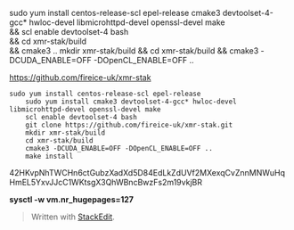 sudo yum install centos-release-scl epel-release cmake3 devtoolset-4-gcc* hwloc-devel libmicrohttpd-devel openssl-devel make \
&&
scl enable devtoolset-4 bash \
&&
cd xmr-stak/build \
&&
cmake3 ..
mkdir xmr-stak/build && cd xmr-stak/build && cmake3 -DCUDA_ENABLE=OFF -DOpenCL_ENABLE=OFF ..

https://github.com/fireice-uk/xmr-stak
```
sudo yum install centos-release-scl epel-release
    sudo yum install cmake3 devtoolset-4-gcc* hwloc-devel libmicrohttpd-devel openssl-devel make
    scl enable devtoolset-4 bash
    git clone https://github.com/fireice-uk/xmr-stak.git
    mkdir xmr-stak/build
    cd xmr-stak/build
    cmake3 -DCUDA_ENABLE=OFF -DOpenCL_ENABLE=OFF ..
    make install
```
42HKvpNhTWCHn6ctGubzXadXd5D84EdLkZdUVf2MXexqCvZnnMNWuHqHmEL5YxvJJcC1WKtsgX3QhWBncBwzFs2m19vkjBR

**sysctl -w vm.nr_hugepages=127**
> Written with [StackEdit](https://stackedit.io/).
<!--stackedit_data:
eyJoaXN0b3J5IjpbMjczNDAwMzEwLC0zMTkzNzg3MDMsLTE1OD
gyOTI2MDYsLTE1MDAyNzA5MjYsNzMwOTk4MTE2XX0=
-->